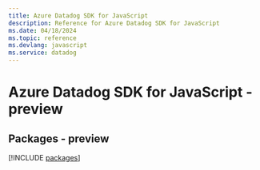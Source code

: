 ```yaml
---
title: Azure Datadog SDK for JavaScript
description: Reference for Azure Datadog SDK for JavaScript
ms.date: 04/18/2024
ms.topic: reference
ms.devlang: javascript
ms.service: datadog
---
```

# Azure Datadog SDK for JavaScript - preview
## Packages - preview
[!INCLUDE [packages](datadog-index.md)]